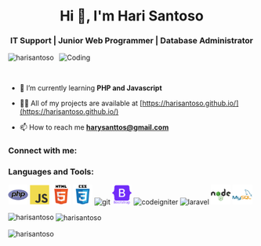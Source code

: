<h1 align="center">Hi 👋, I'm Hari Santoso</h1>
<h3 align="center">IT Support | Junior Web Programmer | Database Administrator</h3>
<img align="right" alt="Coding" width="400"
  src="https://img.freepik.com/free-photo/3d-portrait-people_23-2150793856.jpg">

<p align="left"> <img
    src="https://komarev.com/ghpvc/?username=harisantoso&label=Profile%20views&color=0e75b6&style=flat"
    alt="harisantoso" /> </p>

<p align="left"> <a href="https://twitter.com/" target="blank"><img
      src="https://img.shields.io/twitter/follow/?logo=twitter&style=for-the-badge" alt="" /></a> </p>

- 🌱 I’m currently learning **PHP and Javascript**

- 👨‍💻 All of my projects are available at [https://harisantoso.github.io/](https://harisantoso.github.io/)

- 📫 How to reach me **harysanttos@gmail.com**

<h3 align="left">Connect with me:</h3>
<p align="left">
</p>

<h3 align="left">Languages and Tools:</h3>
<p align="left">
  <img src="https://raw.githubusercontent.com/devicons/devicon/master/icons/php/php-original.svg" alt="php" width="40"
    height="40" />
  <img src="https://raw.githubusercontent.com/devicons/devicon/master/icons/javascript/javascript-original.svg"
    alt="javascript" width="40" height="40" />
  <img src="https://raw.githubusercontent.com/devicons/devicon/master/icons/html5/html5-original-wordmark.svg"
    alt="html5" width="40" height="40" />
  <img src="https://raw.githubusercontent.com/devicons/devicon/master/icons/css3/css3-original-wordmark.svg" alt="css3"
    width="40" height="40" />
  <img src="https://www.vectorlogo.zone/logos/git-scm/git-scm-icon.svg" alt="git" width="40" height="40" />
  <img src="https://raw.githubusercontent.com/devicons/devicon/master/icons/bootstrap/bootstrap-plain-wordmark.svg"
    alt="bootstrap" width="40" height="40" />
  <img src="https://cdn.worldvectorlogo.com/logos/codeigniter.svg" alt="codeigniter" width="40" height="40" />
  <img src="https://laravel.com/img/logotype.min.svg" alt="laravel" width="40" height="40" />
  <img src="https://raw.githubusercontent.com/devicons/devicon/master/icons/nodejs/nodejs-original-wordmark.svg"
    alt="nodejs" width="40" height="40" />
<!--   <img src="https://raw.githubusercontent.com/devicons/devicon/master/icons/express/express-original-wordmark.svg"
    alt="express" width="40" height="40" /> -->
  <!-- <img src="https://cdn.worldvectorlogo.com/logos/nextjs-2.svg" alt="nextjs" width="40" height="40" /> -->
  <img src="https://raw.githubusercontent.com/devicons/devicon/master/icons/mysql/mysql-original-wordmark.svg"
    alt="mysql" width="40" height="40" />
<!--   <img src="https://www.svgrepo.com/show/303229/microsoft-sql-server-logo.svg" alt="mssql" width="40" height="40" /> -->
<!--   <img src="https://raw.githubusercontent.com/devicons/devicon/master/icons/postgresql/postgresql-original-wordmark.svg"
    alt="postgresql" width="40" height="40" /> -->
<!--   <img src="https://raw.githubusercontent.com/devicons/devicon/master/icons/mongodb/mongodb-original-wordmark.svg"
    alt="mongodb" width="40" height="40" /> -->
<!--   <img src="https://raw.githubusercontent.com/devicons/devicon/master/icons/sass/sass-original.svg" alt="sass"
    width="40" height="40" /> -->
<!--   <img
    src="https://raw.githubusercontent.com/devicons/devicon/d00d0969292a6569d45b06d3f350f463a0107b0d/icons/webpack/webpack-original-wordmark.svg"
    alt="webpack" width="40" height="40" /> -->
<!--   <img src="https://www.vectorlogo.zone/logos/tailwindcss/tailwindcss-icon.svg" alt="tailwind" width="40" height="40" /> -->
<!--   <img src="https://raw.githubusercontent.com/devicons/devicon/master/icons/react/react-original-wordmark.svg"
    alt="react" width="40" height="40" /> -->
  <!-- 
  <img src="https://raw.githubusercontent.com/devicons/devicon/master/icons/nginx/nginx-original.svg" alt="nginx"
    width="40" height="40" />
  -->
  <!-- 
  <img src="https://raw.githubusercontent.com/devicons/devicon/master/icons/docker/docker-original-wordmark.svg"
    alt="docker" width="40" height="40" />
  -->
  <br>
<!--   <img src="https://raw.githubusercontent.com/devicons/devicon/master/icons/linux/linux-original.svg" alt="linux"
    width="40" height="40" /> -->
<!--   <img src="https://www.vectorlogo.zone/logos/getpostman/getpostman-icon.svg" alt="postman" width="40" height="40" /> -->
<!--   <img src="https://www.adobe.com/cc-shared/assets/img/product-icons/svg/photoshop-40.svg" alt="photoshop" width="40"
    height="40" /> -->
</p>

<p><img align="left"
    src="https://github-readme-stats.vercel.app/api/top-langs?username=harisantoso&show_icons=true&locale=en&layout=compact"
    alt="harisantoso" /></p>

<p>&nbsp;<img align="center"
    src="https://github-readme-stats.vercel.app/api?username=harisantoso&show_icons=true&locale=en" alt="harisantoso" />
</p>

<p><img align="center" src="https://github-readme-streak-stats.herokuapp.com/?user=harisantoso&" alt="harisantoso" />
</p>
